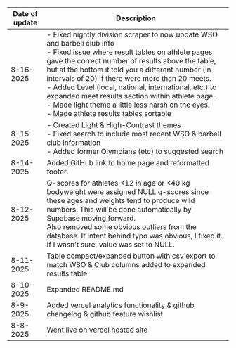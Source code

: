 | Date of update | Description |
| -------------- | ----------- |
| 8-16-2025      | - Fixed nightly division scraper to now update WSO and barbell club info <br> - Fixed issue where result tables on athlete pages gave the correct number of results above the table, but at the bottom it told you a different number (in intervals of 20) if there were more than 20 meets. <br> - Added Level (local, national, international, etc.) to expanded meet results section within athlete page. <br> - Made light theme a little less harsh on the eyes. <br> - Made athlete results tables sortable |
| 8-15-2025      | - Created Light & High-Contrast themes <br> - Fixed search to include most recent WSO & barbell club information <br> - Added former Olympians (etc) to suggested search |
| 8-14-2025      | Added GitHub link to home page and reformatted footer. |
| 8-12-2025      | Q-scores for athletes <12 in age or <40 kg bodyweight were assigned NULL q-scores since these ages and weights tend to produce wild numbers. This will be done automatically by Supabase moving forward. <br> Also removed some obvious outliers from the database. If intent behind typo was obvious, I fixed it. If I wasn't sure, value was set to NULL. |
| 8-11-2025      | Table compact/expanded button with csv export to match WSO & Club columns added to expanded results table |
| 8-10-2025      | Expanded README.md |
| 8-9-2025       | Added vercel analytics functionality & github changelog & github feature wishlist |
| 8-8-2025       | Went live on vercel hosted site   |
